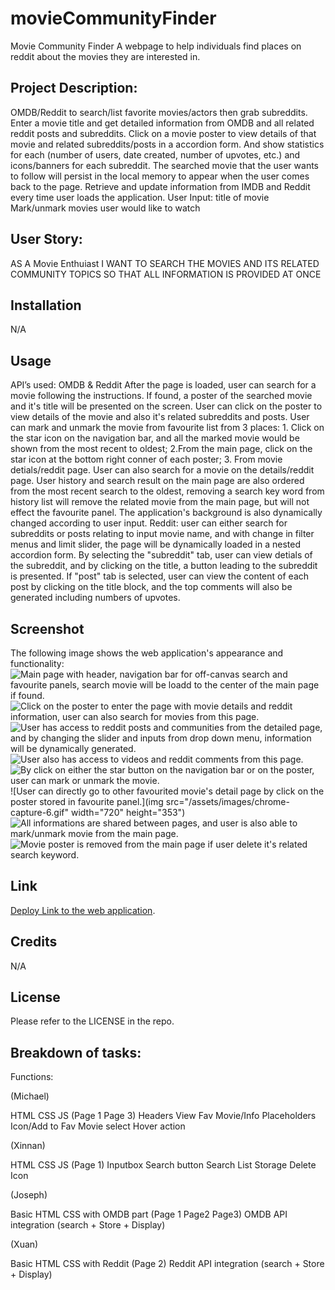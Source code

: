 # movieCommunityFinder
Movie Community Finder
A webpage to help individuals find places on reddit about the movies they are interested in.

## Project Description: 

OMDB/Reddit to search/list favorite movies/actors then grab subreddits.
Enter a movie title and get detailed information from OMDB and all related reddit posts and subreddits.
Click on a movie poster to view details of that movie and related subreddits/posts in a accordion form.
And show statistics for each (number of users, date created, number of upvotes, etc.) and icons/banners for each subreddit.
The searched movie that the user wants to follow will persist in the local memory to appear when the user comes back to the page.
Retrieve and update information from IMDB and Reddit every time user loads the application.
User Input: title of movie
Mark/unmark movies user would like to watch 

## User Story:

AS A Movie Enthuiast 
I WANT TO SEARCH THE MOVIES AND ITS RELATED COMMUNITY TOPICS
SO THAT ALL INFORMATION IS PROVIDED AT ONCE

## Installation

N/A

## Usage

API’s used:
OMDB & Reddit
After the page is loaded, user can search for a movie following the instructions. If found, a poster of the searched movie and it's title will be presented on the screen. User can click on the poster to view details of the movie and also it's related subreddits and posts. User can mark and unmark the movie from favourite list from 3 places: 1. Click on the star icon on the navigation bar, and all the marked movie would be shown from the most recent to oldest; 2.From the main page, click on the star icon at the bottom right conner of each poster; 3. From movie detials/reddit page. User can also search for a movie on the details/reddit page. User history and search result on the main page are also ordered from the most recent search to the oldest, removing a search key word from history list will remove the related movie from the main page, but will not effect the favourite panel. The application's background is also dynamically changed according to user input. 
Reddit: user can either search for subreddits or posts relating to input movie name, and with change in filter menus and limit slider, the page will be dynamically loaded in a nested accordion form. By selecting the "subreddit" tab, user can view detials of the subreddit, and by clicking on the title, a button leading to the subreddit is presented. If "post" tab is selected, user can view the content of each post by clicking on the title block, and the top comments will also be generated including numbers of upvotes. 

## Screenshot

The following image shows the web application's appearance and functionality:
![Main page with header, navigation bar for off-canvas search and favourite panels, search movie will be loadd to the center of the main page if found.](./assets/images/chrome-capture-1.gif)
![Click on the poster to enter the page with movie details and reddit information, user can also search for movies from this page.](./assets/images/chrome-capture-2.gif)
![User has access to reddit posts and communities from the detailed page, and by changing the slider and inputs from drop down menu, information will be dynamically generated.](./assets/images/chrome-capture-3.gif)
![User also has access to videos and reddit comments from this page.](./assets/images/chrome-capture-4.gif)
![By click on either the star button on the navigation bar or on the poster, user can mark or unmark the movie.](./assets/images/chrome-capture-5.gif)
![User can directly go to other favourited movie's detail page by click on the poster stored in favourite panel.](img src="/assets/images/chrome-capture-6.gif" width="720" height="353")
![All informations are shared between pages, and user is also able to mark/unmark movie from the main page.](./assets/images/chrome-capture-7.gif)
![Movie poster is removed from the main page if user delete it's related search keyword.](./assets/images/chrome-capture-8.gif)

## Link

[Deploy Link to the web application](https://xinnnan.github.io/movieCommunityFinder/index.html).

## Credits

N/A

## License

Please refer to the LICENSE in the repo.

## Breakdown of tasks:

Functions: 

(Michael)

HTML CSS JS (Page 1 Page 3)
	Headers 
	View Fav 
	Movie/Info Placeholders 
	Icon/Add to Fav
	Movie select 
	Hover action

(Xinnan)

HTML CSS JS (Page 1)
Inputbox 
Search button 
Search List Storage 
Delete Icon 
	
(Joseph)

Basic HTML CSS with OMDB part (Page 1 Page2 Page3)
OMDB API integration  (search + Store + Display)


(Xuan)

Basic HTML CSS with Reddit (Page 2)
Reddit API integration (search + Store + Display)


